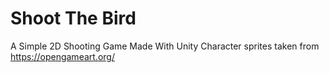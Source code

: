 # Shoot The Bird
A Simple 2D Shooting Game Made With Unity
Character sprites taken from https://opengameart.org/
